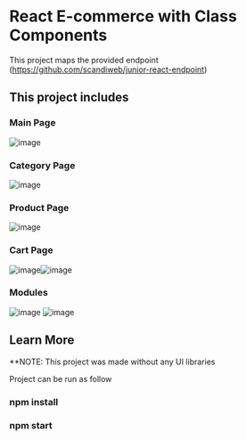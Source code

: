 # React E-commerce with Class Components  

This project maps the provided endpoint (https://github.com/scandiweb/junior-react-endpoint)


## This project includes


### Main Page

![image](https://user-images.githubusercontent.com/46547476/201388319-8aac5ae0-3377-4e4e-9bc4-4c2ab15ea2d0.png)


### Category Page
![image](https://user-images.githubusercontent.com/46547476/201388404-53c09a76-abb8-49ab-acd5-b349a3322920.png)





### Product Page

![image](https://user-images.githubusercontent.com/46547476/201388472-b4f2aa05-4619-4c55-86d2-984b42765815.png)



### Cart Page

![image](https://user-images.githubusercontent.com/46547476/201390836-c6945d02-44ed-4e2d-a9f5-574dc17ff7e3.png)![image](https://user-images.githubusercontent.com/46547476/201389084-dd7c321a-cb56-488c-8f83-b3d7cfe01271.png)

### Modules
![image](https://user-images.githubusercontent.com/46547476/201390001-70f6de67-d61a-4580-9ba9-712938e1f7b8.png)
![image](https://user-images.githubusercontent.com/46547476/201390117-a0281c71-b0c3-4087-a8a0-9ddc8082d1b1.png)



## Learn More

**NOTE: This project was made without any UI libraries

Project can be run as follow

### npm install

### npm start



